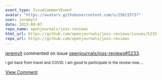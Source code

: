 ```yaml
---
event_type: IssueCommentEvent
avatar: "https://avatars.githubusercontent.com/u/25011573?"
user: jeremylt
date: 2023-09-07
repo_name: openjournals/joss-reviews
html_url: https://github.com/openjournals/joss-reviews/issues/5233
repo_url: https://github.com/openjournals/joss-reviews
---
```


<a href='https://github.com/jeremylt' target='_blank'>jeremylt</a> commented on issue <a href='https://github.com/openjournals/joss-reviews/issues/5233' target='_blank'>openjournals/joss-reviews#5233</a>.

<small>I got back from travel and COVID. I am good to participate in the review now....</small>

<a href='https://github.com/openjournals/joss-reviews/issues/5233' target='_blank'>View Comment</a>